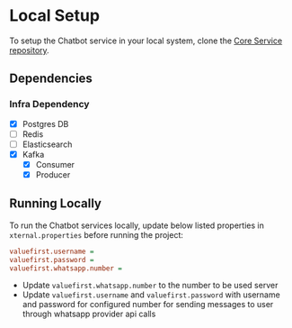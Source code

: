 # Local Setup

To setup the Chatbot service in your local system, clone the [Core Service repository](https://github.com/egovernments/core-services).

## Dependencies

### Infra Dependency

- [X] Postgres DB
- [ ] Redis
- [ ] Elasticsearch
- [X] Kafka
  - [X] Consumer
  - [X] Producer

## Running Locally

To run the Chatbot services locally, update below listed properties in `xternal.properties` before running the project:

```ini
valuefirst.username =
valuefirst.password =
valuefirst.whatsapp.number =
```
- Update  `valuefirst.whatsapp.number` to the number to be used server
- Update `valuefirst.username` and `valuefirst.password` with username and password for configured number for sending messages to user through whatsapp provider api calls

